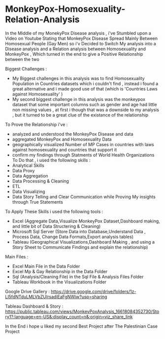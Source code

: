 # MonkeyPox-Homosexuality-Relation-Analysis

In the Middle of my MonekyPox Disease analysis , i've Stumbled upon a Video on Youtube Stating that MonkeyPox Disease Spread Mainly Between Homosexual People (Gay Men) 
so i'v Decided to Switch My analysis into a Disease analysis and a Relation analysis between Homosexuality and MonkeyPox , Which turned in the end to give a Positive Relationship between the two 

Biggest Challenges : 
- My Biggest challenges in this analysis was to find Homosexuality Population in Countries datasets which i couldn't  find , instead i found a great alternative and i made good use of that (which is 'Countries Laws against Homosexuality' )
- My second biggest challenge in this analysis was the monkeypox dataset that some important columns such as gender and age had little non missing values , at first i though that was a downside to my analysis , but it turned to be a great clue of the existance of the relationship  

To Prove the Relationship i've  : 
- analyzed and understood the MonkeyPox Disease and data 
- aggregated MonkeyPox and Homosexuality Data 
- geographically visualized Number of MP Cases in countries with laws against homosexuality and countries that support it 
- confirm my findings through Statments of World Health Organizations 
To Do that , i used the following skills :
- Analytical Skills 
- Data Proxy 
- Data Aggregation
- Data Processing & Cleaning
- ETL 
- Data Visualizing 
- Data Story Telling and Clear Communication while Proving My insights through True Statements 

To Apply These Skills i used the following tools :
- Excel (Aggregate Data,Visualize MonkeyPox Dataset,Dashboard making, and little bit of Data Structering & Cleaning)
- Microsoft Sql Server (Store Data into Database,Understand Data , Process Data, Change Data Formats,Export analysis tables)
- Tableau (Geographical Visualizations,Dashboard Making , and using a Story Sheet to Communicate Findings and explain the relationship)

Main Files  : 
- Excel Main File in the Data Folder
- Excel Mp & Gay Relationship in the Data Folder
- Sql (Analysis/Cleaning File) in the Sql File & Analysis Files Folder
- Tableau Workbook in the Visualizations Folder 

Google Drive Gallery  : https://drive.google.com/drive/folders/1z-Ll5fdNTduLMLVbZUIrsadiEaFgNWiw?usp=sharing

Tableau Dashboard & Story  : https://public.tableau.com/views/MonkeyPoxAnalysis_16618084352730/Story1?:language=en-US&:display_count=n&:origin=viz_share_link

In the End i hope u liked my second Best Project after The Palestinian Case Project 
